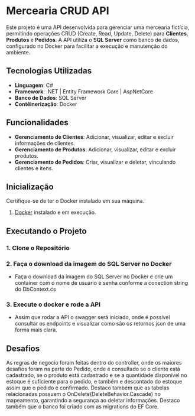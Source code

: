 # Mercearia CRUD API

Este projeto é uma API desenvolvida para gerenciar uma mercearia fictícia, permitindo operações CRUD (Create, Read, Update, Delete) para **Clientes**, **Produtos** e **Pedidos**. A API utiliza o **SQL Server** como banco de dados, 
configurado no Docker para facilitar a execução e manutenção do ambiente.

## Tecnologias Utilizadas

- **Linguagem**: C#
- **Framework**: .NET | Entity Framework Core | AspNetCore
- **Banco de Dados**: SQL Server
- **Contêinerização**: Docker

## Funcionalidades

- **Gerenciamento de Clientes**: Adicionar, visualizar, editar e excluir informações de clientes.
- **Gerenciamento de Produtos**: Adicionar, visualizar, editar e excluir produtos.
- **Gerenciamento de Pedidos**: Criar, visualizar e deletar, vinculando clientes e itens.

## Inicialização

Certifique-se de ter o Docker instalado em sua máquina.

1. [Docker](https://www.docker.com/) instalado e em execução.

## Executando o Projeto

### 1. Clone o Repositório

### 2. Faça o download da imagem do SQL Server no Docker
 - Faça o download da imagem do SQL Server no Docker e crie um container com o nome de usuario e senha conforme a conection string do DbContext.cs
### 3. Execute o docker e rode a API
 - Assim que rodar a API o swagger será iniciado, onde é possível consultar os endpoints e visualizar como são os retornos json de uma forma mais clara.

## Desafios

As regras de negocio foram feitas dentro do controller, onde os maiores desafios foram na parte do Pedido, onde é consultado se o cliente está cadastrado, se o produto está cadastrado e se a quantidade disponível no estoque é
suficiente para o pedido, e também e descontado do estoque assim que o pedido é confirmado. Destaco também que as tabelas relacionadas possuem o OnDelete(DeleteBehavior.Cascade) no mapeamento, garantindo a segurança ao deletar informações.
Destaco também que o banco foi criado com as migrations do EF Core.
